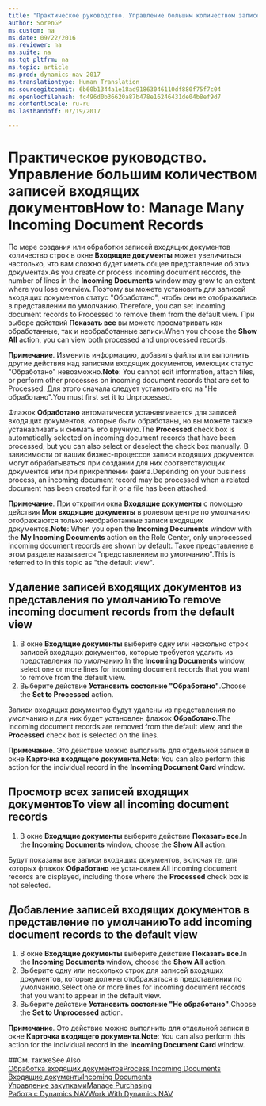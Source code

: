 ```yaml
---
title: "Практическое руководство. Управление большим количеством записей входящих документов"
author: SorenGP
ms.custom: na
ms.date: 09/22/2016
ms.reviewer: na
ms.suite: na
ms.tgt_pltfrm: na
ms.topic: article
ms.prod: dynamics-nav-2017
ms.translationtype: Human Translation
ms.sourcegitcommit: 6b60b1344a1e18ad91863046110df880f75f7c04
ms.openlocfilehash: fc496d0b36620a87b478e16246431de04b8ef9d7
ms.contentlocale: ru-ru
ms.lasthandoff: 07/19/2017

---
```


# <a name="how-to-manage-many-incoming-document-records"></a><span data-ttu-id="bb4d9-102">Практическое руководство. Управление большим количеством записей входящих документов</span><span class="sxs-lookup"><span data-stu-id="bb4d9-102">How to: Manage Many Incoming Document Records</span></span>
<span data-ttu-id="bb4d9-103">По мере создания или обработки записей входящих документов количество строк в окне **Входящие документы** может увеличиться настолько, что вам сложно будет иметь общее представление об этих документах.</span><span class="sxs-lookup"><span data-stu-id="bb4d9-103">As you create or process incoming document records, the number of lines in the **Incoming Documents** window may grow to an extent where you lose overview.</span></span> <span data-ttu-id="bb4d9-104">Поэтому вы можете установить для записей входящих документов статус "Обработано", чтобы они не отображались в представлении по умолчанию.</span><span class="sxs-lookup"><span data-stu-id="bb4d9-104">Therefore, you can set incoming document records to Processed to remove them from the default view.</span></span> <span data-ttu-id="bb4d9-105">При выборе действий **Показать все** вы можете просматривать как обработанные, так и необработанные записи.</span><span class="sxs-lookup"><span data-stu-id="bb4d9-105">When you choose the **Show All** action, you can view both processed and unprocessed records.</span></span>

<span data-ttu-id="bb4d9-106">**Примечание**. Изменить информацию, добавить файлы или выполнить другие действия над записями входящих документов, имеющих статус "Обработано" невозможно.</span><span class="sxs-lookup"><span data-stu-id="bb4d9-106">**Note**: You cannot edit information, attach files, or perform other processes on incoming document records that are set to Processed.</span></span> <span data-ttu-id="bb4d9-107">Для этого сначала следует установить его на "Не обработано".</span><span class="sxs-lookup"><span data-stu-id="bb4d9-107">You must first set it to Unprocessed.</span></span>

<span data-ttu-id="bb4d9-108">Флажок **Обработано** автоматически устанавливается для записей входящих документов, которые были обработаны, но вы можете также устанавливать и снимать его вручную.</span><span class="sxs-lookup"><span data-stu-id="bb4d9-108">The **Processed** check box is automatically selected on incoming document records that have been processed, but you can also select or deselect the check box manually.</span></span> <span data-ttu-id="bb4d9-109">В зависимости от ваших бизнес-процессов записи входящих документов могут обрабатываться при создании для них соответствующих документов или при прикреплении файла.</span><span class="sxs-lookup"><span data-stu-id="bb4d9-109">Depending on your business process, an incoming document record may be processed when a related document has been created for it or a file has been attached.</span></span>

<span data-ttu-id="bb4d9-110">**Примечание**. При открытии окна **Входящие документы** с помощью действия **Мои входящие документы** в ролевом центре по умолчанию отображаются только необработанные записи входящих документов.</span><span class="sxs-lookup"><span data-stu-id="bb4d9-110">**Note**: When you open the **Incoming Documents** window with the **My Incoming Documents** action on the Role Center, only unprocessed incoming document records are shown by default.</span></span> <span data-ttu-id="bb4d9-111">Такое представление в этом разделе называется "представлением по умолчанию".</span><span class="sxs-lookup"><span data-stu-id="bb4d9-111">This is referred to in this topic as "the default view".</span></span>

## <a name="to-remove-incoming-document-records-from-the-default-view"></a><span data-ttu-id="bb4d9-112">Удаление записей входящих документов из представления по умолчанию</span><span class="sxs-lookup"><span data-stu-id="bb4d9-112">To remove incoming document records from the default view</span></span>
1. <span data-ttu-id="bb4d9-113">В окне **Входящие документы** выберите одну или несколько строк записей входящих документов, которые требуется удалить из представления по умолчанию.</span><span class="sxs-lookup"><span data-stu-id="bb4d9-113">In the **Incoming Documents** window, select one or more lines for incoming document records that you want to remove from the default view.</span></span>
2. <span data-ttu-id="bb4d9-114">Выберите действие **Установить состояние "Обработано"**.</span><span class="sxs-lookup"><span data-stu-id="bb4d9-114">Choose the **Set to Processed** action.</span></span>

<span data-ttu-id="bb4d9-115">Записи входящих документов будут удалены из представления по умолчанию и для них будет установлен флажок **Обработано**.</span><span class="sxs-lookup"><span data-stu-id="bb4d9-115">The incoming document records are removed from the default view, and the **Processed** check box is selected on the lines.</span></span>

<span data-ttu-id="bb4d9-116">**Примечание**. Это действие можно выполнить для отдельной записи в окне **Карточка входящего документа**.</span><span class="sxs-lookup"><span data-stu-id="bb4d9-116">**Note**: You can also perform this action for the individual record in the **Incoming Document Card** window.</span></span> 

## <a name="to-view-all-incoming-document-records"></a><span data-ttu-id="bb4d9-117">Просмотр всех записей входящих документов</span><span class="sxs-lookup"><span data-stu-id="bb4d9-117">To view all incoming document records</span></span>
1. <span data-ttu-id="bb4d9-118">В окне **Входящие документы** выберите действие **Показать все**.</span><span class="sxs-lookup"><span data-stu-id="bb4d9-118">In the **Incoming Documents** window, choose the **Show All** action.</span></span>

<span data-ttu-id="bb4d9-119">Будут показаны все записи входящих документов, включая те, для которых флажок **Обработано** не установлен.</span><span class="sxs-lookup"><span data-stu-id="bb4d9-119">All incoming document records are displayed, including those where the **Processed** check box is not selected.</span></span>

## <a name="to-add-incoming-document-records-to-the-default-view"></a><span data-ttu-id="bb4d9-120">Добавление записей входящих документов в представление по умолчанию</span><span class="sxs-lookup"><span data-stu-id="bb4d9-120">To add incoming document records to the default view</span></span>
1. <span data-ttu-id="bb4d9-121">В окне **Входящие документы** выберите действие **Показать все**.</span><span class="sxs-lookup"><span data-stu-id="bb4d9-121">In the **Incoming Documents** window, choose the **Show All** action.</span></span>
2. <span data-ttu-id="bb4d9-122">Выберите одну или несколько строк для записей входящих документов, которые должны отображаться в представлении по умолчанию.</span><span class="sxs-lookup"><span data-stu-id="bb4d9-122">Select one or more lines for incoming document records that you want to appear in the default view.</span></span>
3. <span data-ttu-id="bb4d9-123">Выберите действие **Установить состояние "Не обработано"**.</span><span class="sxs-lookup"><span data-stu-id="bb4d9-123">Choose the **Set to Unprocessed** action.</span></span>  

<span data-ttu-id="bb4d9-124">**Примечание**. Это действие можно выполнить для отдельной записи в окне **Карточка входящего документа**.</span><span class="sxs-lookup"><span data-stu-id="bb4d9-124">**Note**: You can also perform this action for the individual record in the **Incoming Document Card** window.</span></span>
     
##<a name="see-also"></a><span data-ttu-id="bb4d9-125">См. также</span><span class="sxs-lookup"><span data-stu-id="bb4d9-125">See Also</span></span>  
[<span data-ttu-id="bb4d9-126">Обработка входящих документов</span><span class="sxs-lookup"><span data-stu-id="bb4d9-126">Process Incoming Documents</span></span>](across-process-income-documents.md)  
[<span data-ttu-id="bb4d9-127">Входящие документы</span><span class="sxs-lookup"><span data-stu-id="bb4d9-127">Incoming Documents</span></span>](across-income-documents.md)  
[<span data-ttu-id="bb4d9-128">Управление закупками</span><span class="sxs-lookup"><span data-stu-id="bb4d9-128">Manage Purchasing</span></span>](purchasing-manage-purchasing.md)  
[<span data-ttu-id="bb4d9-129">Работа с Dynamics NAV</span><span class="sxs-lookup"><span data-stu-id="bb4d9-129">Work With Dynamics NAV</span></span>](ui-work-product.md)


